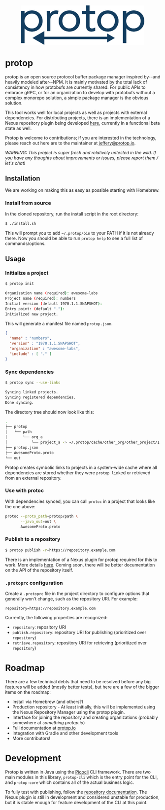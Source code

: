 <p align="center">
    <img src="assets/logo.png" alt="protop logo" width="400px"/>
</p>

# protop

protop is an open source protocol buffer package manager inspired by--and heavily modeled after--NPM. It is mainly motivated by the total lack of consistency in how protobufs are currently shared. For public APIs to embrace gRPC, or for an organization to develop with protobufs without a complex monorepo solution, a simple package manager is the obvious solution.

This tool works well for local projects as well as projects with external dependencies. For distributing projects, there is an implementation of a Nexus repository plugin being developed [here](https://github.com/protop-io/nexus-repository-protop), currently in a functional beta state as well.

Protop is welcome to contributions; if you are interested in the technology, please reach out here are to the maintainer at jeffery@protop.io.

_WARNING: This project is super fresh and relatively untested in the wild. If you have any thoughts about improvements or issues, please report them / let's chat!_

## Installation
We are working on making this as easy as possible starting with Homebrew.

### Install from source
In the cloned repository, run the install script in the root directory:
```bash
$ ./install.sh
```

This will prompt you to add `~/.protop/bin` to your PATH if it is not already there. Now you should be able to run `protop help` to see a full list of commands/options.

## Usage

### Initialize a project
```bash
$ protop init
```
```bash
Organization name (required): awesome-labs
Project name (required): numbers
Initial version (default 1970.1.1.SNAPSHOT):
Entry point: (default "."):
Initialized new project.
```
This will generate a manifest file named `protop.json`.
```json
{
  "name" : "numbers",
  "version" : "1970.1.1.SNAPSHOT",
  "organization" : "awesome-labs",
  "include" : [ "." ]
}
```

### Sync dependencies
```bash
$ protop sync --use-links
```
```bash
Syncing linked projects.
Syncing registered dependencies.
Done syncing.
```

The directory tree should now look like this:
```bash
.
├── protop
│   └── path
│       └── org_a
│           └── project_a -> ~/.protop/cache/other_org/other_project/1.2.1
├── protop.json
├── AwesomeProto.proto
└── out
```
Protop creates symbolic links to projects in a system-wide cache where all dependencies are stored whether they were `protop link`ed or retrieved from an external repository.

### Use with protoc
With dependencies synced, you can call `protoc` in a project that looks like the one above:


```bash
protoc --proto_path=protop/path \
       --java_out=out \
       AwesomeProto.proto
```

### Publish to a repository
```bash
$ protop publish -r=https://repository.example.com
```

There is an implementation of a Nexus plugin for protop required for this to work. More details [here](https://github.com/protop-io/nexus-repository-protop). Coming soon, there will be better documentation on the API of the repository itself.

### `.protoprc` configuration

Create a `.protoprc` file in the project directory to configure options that generally won't change, such as the repository URI. For example:
```properties
repository=https://repository.example.com
```

Currently, the following properties are recognized:
- `repository`: repository URI
- `publish.repository`: repository URI for publishing (prioritized over `repository`)
- `retrieve.repository`: repository URI for retrieving (prioritized over `repository`)

# Roadmap

There are a few technical debts that need to be resolved before any big features will be added (mostly better tests), but here are a few of the bigger items on the roadmap:

- Install via Homebrew (and others?)
- Production repository - At least initially, this will be implemented using the Nexus Repository Manager using the protop plugin.
- Interface for joining the repository and creating organizations (probably somewhere at _something.protop.io_)
- Full documentation at [protop.io](http://protop.io)
- Integration with Gradle and other development tools
- More contributors!

# Development

Protop is written in Java using the [Picocli](https://github.com/remkop/picocli) CLI framework. There are two main modules in this library, `protop-cli` which is the entry point for the CLI, and `protop-core` which contains all of the actual business logic.

To fully test with publishing, follow the [repository documentation](https://github.com/protop-io/nexus-repository-protop). The Nexus plugin is still in development and considered unstable for production, but it is stable enough for feature development of the CLI at this point.
